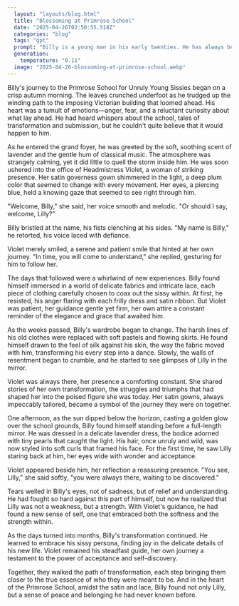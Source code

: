 ```yaml
---
  layout: "layouts/blog.html"
  title: "Blossoming at Primrose School"
  date: "2025-04-26T02:50:55.518Z"
  categories: "blog"
  tags: "gpt"
  prompt: "Billy is a young man in his early twenties. He has always been small and slight of stature, and naturally submissive, but always angry and rebellious as a result. His parents eventually had no choice but to send him to the Primrose School for Unruly Young Sissies, where he will be feminized, turned into a complete simpering sissy. His guide on this journey, headmistress Violet, secretly a sissy herself, who will gradually break through Billy's walls of resentment, eventually discovering and drawing out Lilly, his sissy persona. The story will focus heavily on the clothing of the two sissies, Billy's outfits slowly becoming more and more sissy, and Violet, always a measured professional, in satin governess gowns."
  generation: 
    temperature: "0.11"
  image: "2025-04-26-blossoming-at-primrose-school.webp"
---
```

Billy's journey to the Primrose School for Unruly Young Sissies began on a crisp autumn morning. The leaves crunched underfoot as he trudged up the winding path to the imposing Victorian building that loomed ahead. His heart was a tumult of emotions—anger, fear, and a reluctant curiosity about what lay ahead. He had heard whispers about the school, tales of transformation and submission, but he couldn't quite believe that it would happen to him.

As he entered the grand foyer, he was greeted by the soft, soothing scent of lavender and the gentle hum of classical music. The atmosphere was strangely calming, yet it did little to quell the storm inside him. He was soon ushered into the office of Headmistress Violet, a woman of striking presence. Her satin governess gown shimmered in the light, a deep plum color that seemed to change with every movement. Her eyes, a piercing blue, held a knowing gaze that seemed to see right through him.

"Welcome, Billy," she said, her voice smooth and melodic. "Or should I say, welcome, Lilly?"

Billy bristled at the name, his fists clenching at his sides. "My name is Billy," he retorted, his voice laced with defiance.

Violet merely smiled, a serene and patient smile that hinted at her own journey. "In time, you will come to understand," she replied, gesturing for him to follow her.

The days that followed were a whirlwind of new experiences. Billy found himself immersed in a world of delicate fabrics and intricate lace, each piece of clothing carefully chosen to coax out the sissy within. At first, he resisted, his anger flaring with each frilly dress and satin ribbon. But Violet was patient, her guidance gentle yet firm, her own attire a constant reminder of the elegance and grace that awaited him.

As the weeks passed, Billy's wardrobe began to change. The harsh lines of his old clothes were replaced with soft pastels and flowing skirts. He found himself drawn to the feel of silk against his skin, the way the fabric moved with him, transforming his every step into a dance. Slowly, the walls of resentment began to crumble, and he started to see glimpses of Lilly in the mirror.

Violet was always there, her presence a comforting constant. She shared stories of her own transformation, the struggles and triumphs that had shaped her into the poised figure she was today. Her satin gowns, always impeccably tailored, became a symbol of the journey they were on together.

One afternoon, as the sun dipped below the horizon, casting a golden glow over the school grounds, Billy found himself standing before a full-length mirror. He was dressed in a delicate lavender dress, the bodice adorned with tiny pearls that caught the light. His hair, once unruly and wild, was now styled into soft curls that framed his face. For the first time, he saw Lilly staring back at him, her eyes wide with wonder and acceptance.

Violet appeared beside him, her reflection a reassuring presence. "You see, Lilly," she said softly, "you were always there, waiting to be discovered."

Tears welled in Billy's eyes, not of sadness, but of relief and understanding. He had fought so hard against this part of himself, but now he realized that Lilly was not a weakness, but a strength. With Violet's guidance, he had found a new sense of self, one that embraced both the softness and the strength within.

As the days turned into months, Billy's transformation continued. He learned to embrace his sissy persona, finding joy in the delicate details of his new life. Violet remained his steadfast guide, her own journey a testament to the power of acceptance and self-discovery.

Together, they walked the path of transformation, each step bringing them closer to the true essence of who they were meant to be. And in the heart of the Primrose School, amidst the satin and lace, Billy found not only Lilly, but a sense of peace and belonging he had never known before.
